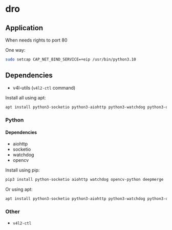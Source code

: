 # dro

## Application

When needs rights to port 80

One way:

```sh
sudo setcap CAP_NET_BIND_SERVICE=+eip /usr/bin/python3.10
```

## Dependencies

* v4l-utils (`v4l2-ctl` command)

Install all using apt:

```sh
apt install python3-socketio python3-aiohttp python3-watchdog python3-opencv python3-deepmerge v4l-utils
```

### Python

#### Dependencies

* aiohttp
* socketio
* watchdog
* opencv

Install using pip:

```sh
pip3 install python-socketio aiohttp watchdog opencv-python deepmerge
```

Or using apt:

```sh
apt install python3-socketio python3-aiohttp python3-watchdog python3-opencv python3-deepmerge
```

### Other

* `v4l2-ctl`
